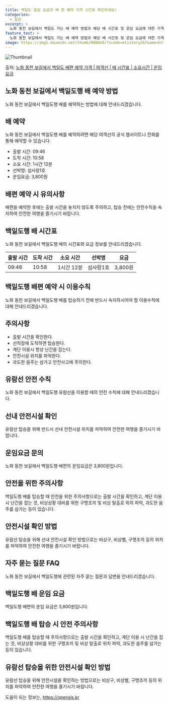 ```yaml
---
title: 백일도 운임 요금과 배 편 예약 가격 시간표 확인하세요!
categories:
  - 일상
excerpt: >
  노화 동천 보길에서 백일도 가는 배 예약 방법과 해당 배 시간표 및 운임 요금에 대한 가격 정보를 안내 드리겠습니다. 안전하고 재밋는 백일도행 여행을 위해 아래 정보 참고하시기 바랍니다. 백일도행 배편 예약하기 👈 클릭노화 동천 보길에서 백일도행 배 시간표출발 시간도착 시간소요 시간선박명요금09:4610:581시간 12분섬사랑1호3,800원백일도행 배편 예약하기 👈 클릭노화 동천 보길에서 백일도행 여객선 탑승 시 이용수칙노화 동천 보길에서 백일도행 배 출항시간을 확인한다. 선박이 출항할 시간이 가까울 수록 사람들이 몰려 혼잡하므로 미리 매표소로 가서 충분한 여유시간을 갖고 선박에 탑승한다. 배가 선착장에 도착하면 탑승해 있던 차와 사람들이 내리고 난 후 탑승을 한다. 계단 이용 시 항상 난간을 잡는다. ..
feature_text: >
  노화 동천 보길에서 백일도 가는 배 예약 방법과 해당 배 시간표 및 운임 요금에 대한 가격 정보를 안내 드리겠습니다. 안전하고 재밋는 백일도행 여행을 위해 아래 정보 참고하시기 바랍니다. 백일도행 배편 예약하기 👈 클릭노화 동천 보길에서 백일도행 배 시간표출발 시간도착 시간소요 시간선박명요금09:4610:581시간 12분섬사랑1호3,800원백일도행 배편 예약하기 👈 클릭노화 동천 보길에서 백일도행 여객선 탑승 시 이용수칙노화 동천 보길에서 백일도행 배 출항시간을 확인한다. 선박이 출항할 시간이 가까울 수록 사람들이 몰려 혼잡하므로 미리 매표소로 가서 충분한 여유시간을 갖고 선박에 탑승한다. 배가 선착장에 도착하면 탑승해 있던 차와 사람들이 내리고 난 후 탑승을 한다. 계단 이용 시 항상 난간을 잡는다. ..
image: https://img1.daumcdn.net/thumb/R800x0/?scode=mtistory2&fname=https%3A%2F%2Fblog.kakaocdn.net%2Fdn%2Fb4xj10%2FbtsHBOEnVE2%2Fq8PV0ozD1MPbTEmmGVBfA0%2Fimg.webp
---
```


![Thumbnail](https://img1.daumcdn.net/thumb/R800x0/?scode=mtistory2&fname=https%3A%2F%2Fblog.kakaocdn.net%2Fdn%2Fb4xj10%2FbtsHBOEnVE2%2Fq8PV0ozD1MPbTEmmGVBfA0%2Fimg.webp)

<p>출처: <a href="https://opensis.kr/entry/%EB%85%B8%ED%99%94-%EB%8F%99%EC%B2%9C-%EB%B3%B4%EA%B8%B8%EC%97%90%EC%84%9C-%EB%B0%B1%EC%9D%BC%EB%8F%84-%EB%B0%B0%ED%8E%B8-%EC%98%88%EC%95%BD-%EA%B0%80%EA%B2%A9-%EC%97%AC%EA%B0%9D%EC%84%A0-%EB%B0%B0-%EC%8B%9C%EA%B0%84%ED%91%9C-%EC%86%8C%EC%9A%94%EC%8B%9C%EA%B0%84-%EC%9A%B4%EC%9E%84-%EC%9A%94%EA%B8%88" rel="dofollow">노화 동천 보길에서 백일도 배편 예약 가격 | 여객선 | 배 시간표 | 소요시간 | 운임 요금</a> </p>

## 노화 동천 보길에서 백일도행 배 예약 방법

노화 동천 보길에서 백일도행 배를 예약하는 방법에 대해 안내드리겠습니다.



## 배 예약

노화 동천 보길에서 백일도행 배를 예약하려면 해당 여객선의 공식 웹사이트나 전화를 통해 예약할 수 있습니다.

  * 출발 시간: 09:46
  * 도착 시간: 10:58
  * 소요 시간: 1시간 12분
  * 선박명: 섬사랑1호
  * 운임요금: 3,800원



## 배편 예약 시 유의사항

배편을 예약한 후에는 출발 시간을 놓치지 않도록 주의하고, 탑승 전에는 안전수칙을 숙지하여 안전한 여행을 즐기시기 바랍니다.



## 백일도행 배 시간표

노화 동천 보길에서 백일도행 배의 시간표와 요금 정보를 안내드리겠습니다.



**출발 시간** | **도착 시간** | **소요 시간** | **선박명** | **요금**  
---|---|---|---|---  
09:46 | 10:58 | 1시간 12분 | 섬사랑1호 | 3,800원  
  


## 백일도행 배편 예약 시 이용수칙

노화 동천 보길에서 백일도행 배를 탑승하기 전에 반드시 숙지하시어야 할 이용수칙에 대해 안내드리겠습니다.



## 주의사항

  * 출발 시간을 확인한다.
  * 선착장에 도착하면 탑승한다.
  * 계단 이용시 항상 난간을 잡는다.
  * 안전시설 위치를 파악한다.
  * 과도한 음주는 삼가고 안전사고에 주의한다.



## 유람선 안전 수칙

노화 동천 보길에서 백일도행 유람선을 이용할 때의 안전 수칙에 대해 안내드리겠습니다.



## 선내 안전시설 확인

유람선 탑승을 위해 반드시 선내 안전시설 위치를 파악하여 안전한 여행을 즐기시기 바랍니다.

## 운임요금 문의

노화 동천 보길에서 백일도행 배편의 운임요금은 3,800원입니다.

## 안전을 위한 주의사항

백일도행 배를 탑승할 때 안전을 위한 주의사항으로는 출발 시간을 확인하고, 계단 이용 시 난간을 잡는 것, 비상상황 대비를 위한 구명조끼 및
비상 탈출로 위치 파악, 과도한 음주를 삼가는 등이 있습니다.

## 안전시설 확인 방법

유람선 탑승을 위해 선내 안전시설 확인 방법으로는 비상구, 비상벨, 구명조끼 등의 위치를 파악하여 안전한 여행을 즐기시기 바랍니다.

## 자주 묻는 질문 FAQ

노화 동천 보길에서 백일도행에 관련된 자주 묻는 질문과 답변을 안내드리겠습니다.



## 백일도행 배 운임 요금

백일도행 배편의 운임 요금은 3,800원입니다.

## 백일도행 배 탑승 시 안전 주의사항

백일도행 배를 탑승할 때 주의사항으로는 출발 시간을 확인하고, 계단 이용 시 난간을 잡는 것, 비상상황 대비를 위한 구명조끼 및 비상 탈출로
위치 파악, 과도한 음주를 삼가는 등이 있습니다.

## 유람선 탑승을 위한 안전시설 확인 방법

유람선 탑승을 위해 안전시설을 확인하는 방법으로는 비상구, 비상벨, 구명조끼 등의 위치를 파악하여 안전한 여행을 즐기시기 바랍니다.



 

도움이 되는 정보는, <a href="https://opensis.kr" rel="dofollow">https://opensis.kr</a>


